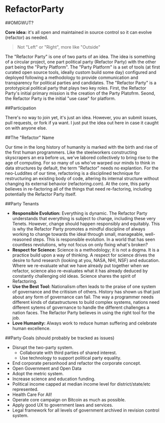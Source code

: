 # RefactorParty

##OMGWUT?

**Core idea:** it's all open and maintained in source control so it can evolve (refactor) as needed.

 > Not "Left" or "Right", more like "Outside"

The "Refactor Party" is one of two parts of an idea. The idea is something of a circular project, one part political party (Refactor Party) with the other part being the "Party Platform". The "Party Platform" is a set of tools (at first curated open source tools, ideally custom build some day) configured and deployed following a methodology to provide communication and transparency for political parties and candidates. The "Refactor Party" is a prototypical political party that plays two key roles. First, the Refactor Party's initial primary mission is the creation of the Party Platofrm. Seond, the Refactor Party is the initial "use case" for platform. 

##Participation

There's no way to join yet, it's just an idea. However, you an submit issues, pull requests, or fork if ya want. I just put the idea out here in case it caught on with anyone else.

##The "Refactor" Name

Our time in the long history of humanity is marked with the birth and rise of the first human programmers. Like the steelworkers constructing skyscrapers an era before us, we've labored collectively to bring rise to the age of computing. For so many of us who've warped our minds to think in data structures by default, the term "Refactor" needs no explantion. For the neo-Luddites of our time, refactoring is a disciplined technique for restructuring an existing body of code, altering its internal structure without changing its external behavior (refactoring.com). At the core, this party believes in re-factoring all of the things that need re-factoring, including potentially the Refactor Party itself.

##Party Tenants
  - **Responsible Evolution:** Everything is dynamic. The Refactor Party understands that everything is subject to change, including these very Tenets. However, change should happen responsibly and equitably. This is why the Refactor Party promotes a mindful discipline of always working to change towards the ideal through small, manageable, well-reasoned steps. This is responsible evolution. In a world that has seen countless revolutions, why not focus on only fixing what's broken?
  - **Respect for Science:** Science is a methodology; it is not a dogma. It is a practice build upon a way of thinking. A respect for science drives the desire to fund research (looking at you, NASA, NHI, NSF) and education. Where we re-evaluate what we have already put together when we refactor, science also re-evaluates what it has already deduced by constantly challenging old ideas. Science shares the spirit of Refactoring.
  - **Use the Best Tool:** Nationalism often leads to the praise of one system of governance and the critisism of others. History has shown us that just about any form of governance can fail. The way a programmer needs different kinds of datastructures to build complex systems, nations need different sytems of governance to handle the different challenges a nation faces. The Refactor Party believes in using the right tool for the job.
  - **Love Humanity:** Always work to reduce human suffering and celebrate human excellence. 

##Party Goals (should probably be tracked as issues)
  - Disrupt the two-party system. 
    + Collaborate with third parties of shared interest.
    + Use technology to support political party equality. 
  - End corporate personhood and refactor the corporate concept. 
  - Open Government and Open Data
  - Adopt the metric system.
  - Increase science and education funding.
  - Political income capped at median income level for district/state/etc represented.
  - Health Care For All!
  - Operate core campaign on Bitcoin as much as possible.
  - Apply good UX to government laws and services.
  - Legal framework for all levels of government archived in revision control system.

 
  
